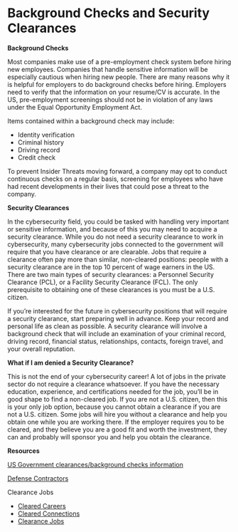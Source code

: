 # Background Checks and Security Clearances

**Background Checks**

Most companies make use of a pre-employment check system before hiring new employees.  Companies that handle sensitive information will be especially cautious when hiring new people. There are many reasons why it is helpful for employers to do background checks before hiring.  Employers need to verify that the information on your resume/CV is accurate. In the US, pre-employment screenings should not be in violation of any laws under the Equal Opportunity Employment Act.

Items contained within a background check may include: 
- Identity verification
- Criminal history 
- Driving record
- Credit check

To prevent Insider Threats moving forward, a company may opt to conduct continuous checks on a regular basis, screening for employees who have had recent developments in their lives that could pose a threat to the company. 
 
**Security Clearances** 
 
In the cybersecurity field, you could be tasked with handling very important or sensitive information, and because of this you may need to acquire a security clearance. While you do not need a security clearance to work in cybersecurity, many cybersecurity jobs connected to the government will require that you have clearance or are clearable. Jobs that require a clearance often pay more than similar, non-cleared positions: people with a security clearance are in the top 10 percent of wage earners in the US. There are two main types of security clearances: a Personnel Security Clearance (PCL), or a Facility Security Clearance (FCL). The only prerequisite to obtaining one of these clearances is you must be a U.S. citizen.

If you’re interested for the future in cybersecurity positions that will require a security clearance, start preparing well in advance. Keep your record and personal life as clean as possible.  A security clearance will involve a background check that will include an examination of your criminal record, driving record, financial status, relationships, contacts, foreign travel, and your overall reputation.

**What if I am denied a Security Clearance?**

This is not the end of your cybersecurity career!   A lot of jobs in the private sector do not require a clearance whatsoever.  If you have the necessary education, experience, and certifications needed for the job, you’ll be in good shape to find a non-cleared job.   If you are not a U.S. citizen, then this is your only job option, because you cannot obtain a clearance if you are not a U.S. citizen.  Some jobs will hire you without a clearance and help you obtain one while you are working there. If the employer requires you to be cleared, and they believe you are a good fit and worth the investment, they can and probably will sponsor you and help you obtain the clearance.

**Resources**

[US Government clearances/background checks information](https://gogovernment.org/background-checks-and-security-clearances-for-federal-jobs/)

[Defense Contractors](https://docs.google.com/document/d/1-vp3ViO4nRcy2tOF0EWw0EAnvgfkPT0quNe0q9aMkLA/edit)

Clearance Jobs
- [Cleared Careers](https://clearedcareers.com)
- [Cleared Connections](https://www.clearedconnections.com)
- [Clearance Jobs](https://www.clearancejobs.com)


